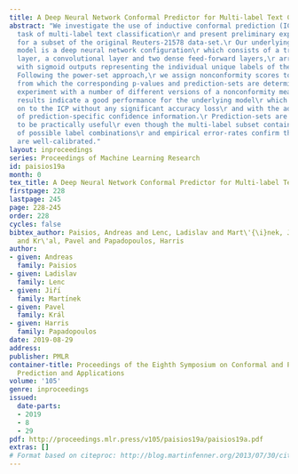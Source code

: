 ```yaml
---
title: A Deep Neural Network Conformal Predictor for Multi-label Text Classification
abstract: "We investigate the use of inductive conformal prediction (ICP)\r for the
  task of multi-label text classification\r and present preliminary experimental results
  for a subset of the original Reuters-21578 data-set.\r Our underlying classification
  model is a deep neural network configuration\r which consists of a trainable embedding
  layer, a convolutional layer and two dense feed-forward layers,\r arranged sequentially,\r
  with sigmoid outputs representing the individual unique labels of the selected subset.\r
  Following the power-set approach,\r we assign nonconformity scores to label-sets\r
  from which the corresponding p-values and prediction-sets are determined\r and we
  experiment with a number of different versions of a nonconformity measure.\r Our
  results indicate a good performance for the underlying model\r which is carried
  on to the ICP without any significant accuracy loss\r and with the added benefits
  of prediction-specific confidence information.\r Prediction-sets are tight enough
  to be practically useful\r even though the multi-label subset contains tens of thousands
  of possible label combinations\r and empirical error-rates confirm that our outputs
  are well-calibrated."
layout: inproceedings
series: Proceedings of Machine Learning Research
id: paisios19a
month: 0
tex_title: A Deep Neural Network Conformal Predictor for Multi-label Text Classification
firstpage: 228
lastpage: 245
page: 228-245
order: 228
cycles: false
bibtex_author: Paisios, Andreas and Lenc, Ladislav and Mart\'{\i}nek, Ji\v{r}\'{\i}
  and Kr\'al, Pavel and Papadopoulos, Harris
author:
- given: Andreas
  family: Paisios
- given: Ladislav
  family: Lenc
- given: Jiřı́
  family: Martı́nek
- given: Pavel
  family: Král
- given: Harris
  family: Papadopoulos
date: 2019-08-29
address: 
publisher: PMLR
container-title: Proceedings of the Eighth Symposium on Conformal and Probabilistic
  Prediction and Applications
volume: '105'
genre: inproceedings
issued:
  date-parts:
  - 2019
  - 8
  - 29
pdf: http://proceedings.mlr.press/v105/paisios19a/paisios19a.pdf
extras: []
# Format based on citeproc: http://blog.martinfenner.org/2013/07/30/citeproc-yaml-for-bibliographies/
---
```

